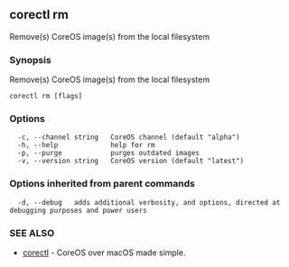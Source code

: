 ## corectl rm

Remove(s) CoreOS image(s) from the local filesystem

### Synopsis


Remove(s) CoreOS image(s) from the local filesystem

```
corectl rm [flags]
```

### Options

```
  -c, --channel string   CoreOS channel (default "alpha")
  -h, --help             help for rm
  -p, --purge            purges outdated images
  -v, --version string   CoreOS version (default "latest")
```

### Options inherited from parent commands

```
  -d, --debug   adds additional verbosity, and options, directed at debugging purposes and power users
```

### SEE ALSO
* [corectl](corectl.md)	 - CoreOS over macOS made simple.

